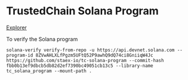 # TrustedChain Solana Program

[Explorer](https://explorer.solana.com/address/8ZVwAHLXLfPgzm5UFtQ52P9awhQ9dQ74ci8GniiqW4Jc?cluster=devnet)

To verify the Solana program

```shell
solana-verify verify-from-repo -u https://api.devnet.solana.com --program-id 8ZVwAHLXLfPgzm5UFtQ52P9awhQ9dQ74ci8GniiqW4Jc https://github.com/staex-io/tc-solana-program --commit-hash fbb0b13ef9dbcb5db82d2ef7390bc49051cb13c5 --library-name tc_solana_program --mount-path .
```
